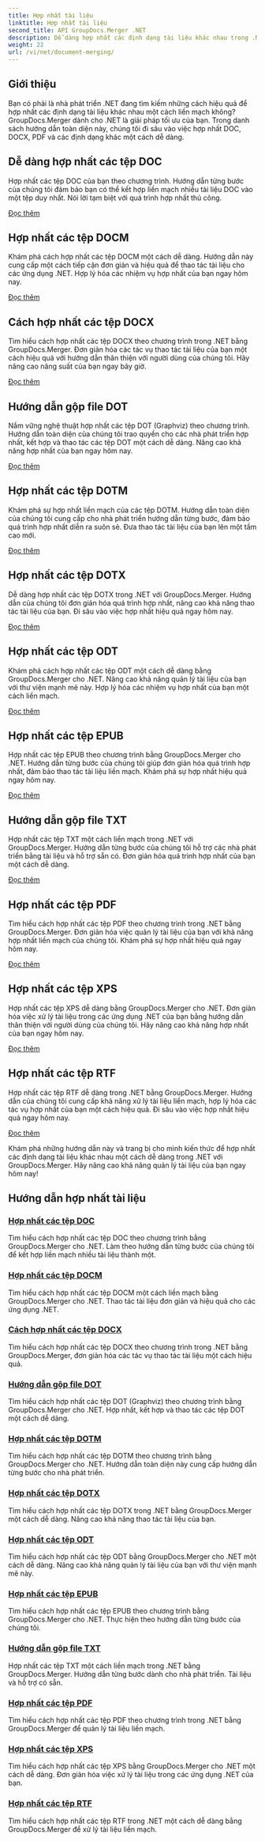 ```yaml
---
title: Hợp nhất tài liệu
linktitle: Hợp nhất tài liệu
second_title: API GroupDocs.Merger .NET
description: Dễ dàng hợp nhất các định dạng tài liệu khác nhau trong .NET bằng GroupDocs.Merger. Kết hợp liền mạch DOC, DOCX, PDF, v.v. Tăng cường quản lý tài liệu của bạn ngay hôm nay!
weight: 22
url: /vi/net/document-merging/
---
```

## Giới thiệu

Bạn có phải là nhà phát triển .NET đang tìm kiếm những cách hiệu quả để hợp nhất các định dạng tài liệu khác nhau một cách liền mạch không? GroupDocs.Merger dành cho .NET là giải pháp tối ưu của bạn. Trong danh sách hướng dẫn toàn diện này, chúng tôi đi sâu vào việc hợp nhất DOC, DOCX, PDF và các định dạng khác một cách dễ dàng.

## Dễ dàng hợp nhất các tệp DOC

Hợp nhất các tệp DOC của bạn theo chương trình. Hướng dẫn từng bước của chúng tôi đảm bảo bạn có thể kết hợp liền mạch nhiều tài liệu DOC vào một tệp duy nhất. Nói lời tạm biệt với quá trình hợp nhất thủ công.

[Đọc thêm](./merge-doc-files/)

## Hợp nhất các tệp DOCM

Khám phá cách hợp nhất các tệp DOCM một cách dễ dàng. Hướng dẫn này cung cấp một cách tiếp cận đơn giản và hiệu quả để thao tác tài liệu cho các ứng dụng .NET. Hợp lý hóa các nhiệm vụ hợp nhất của bạn ngay hôm nay.

[Đọc thêm](./merging-docm-files/)

## Cách hợp nhất các tệp DOCX

Tìm hiểu cách hợp nhất các tệp DOCX theo chương trình trong .NET bằng GroupDocs.Merger. Đơn giản hóa các tác vụ thao tác tài liệu của bạn một cách hiệu quả với hướng dẫn thân thiện với người dùng của chúng tôi. Hãy nâng cao năng suất của bạn ngay bây giờ.

[Đọc thêm](./how-to-merge-docx-files/)

## Hướng dẫn gộp file DOT

Nắm vững nghệ thuật hợp nhất các tệp DOT (Graphviz) theo chương trình. Hướng dẫn toàn diện của chúng tôi trao quyền cho các nhà phát triển hợp nhất, kết hợp và thao tác các tệp DOT một cách dễ dàng. Nâng cao khả năng hợp nhất của bạn ngay hôm nay.

[Đọc thêm](./guide-merging-dot-files/)

## Hợp nhất các tệp DOTM

Khám phá sự hợp nhất liền mạch của các tệp DOTM. Hướng dẫn toàn diện của chúng tôi cung cấp cho nhà phát triển hướng dẫn từng bước, đảm bảo quá trình hợp nhất diễn ra suôn sẻ. Đưa thao tác tài liệu của bạn lên một tầm cao mới.

[Đọc thêm](./merging-dotm-files/)

## Hợp nhất các tệp DOTX

Dễ dàng hợp nhất các tệp DOTX trong .NET với GroupDocs.Merger. Hướng dẫn của chúng tôi đơn giản hóa quá trình hợp nhất, nâng cao khả năng thao tác tài liệu của bạn. Đi sâu vào việc hợp nhất hiệu quả ngay hôm nay.

[Đọc thêm](./merge-dotx-files/)

## Hợp nhất các tệp ODT

Khám phá cách hợp nhất các tệp ODT một cách dễ dàng bằng GroupDocs.Merger cho .NET. Nâng cao khả năng quản lý tài liệu của bạn với thư viện mạnh mẽ này. Hợp lý hóa các nhiệm vụ hợp nhất của bạn một cách liền mạch.

[Đọc thêm](./merging-odt-files/)

## Hợp nhất các tệp EPUB

Hợp nhất các tệp EPUB theo chương trình bằng GroupDocs.Merger cho .NET. Hướng dẫn từng bước của chúng tôi giúp đơn giản hóa quá trình hợp nhất, đảm bảo thao tác tài liệu liền mạch. Khám phá sự hợp nhất hiệu quả ngay hôm nay.

[Đọc thêm](./merge-epub-files/)

## Hướng dẫn gộp file TXT

Hợp nhất các tệp TXT một cách liền mạch trong .NET với GroupDocs.Merger. Hướng dẫn từng bước của chúng tôi hỗ trợ các nhà phát triển bằng tài liệu và hỗ trợ sẵn có. Đơn giản hóa quá trình hợp nhất của bạn một cách dễ dàng.

[Đọc thêm](./guide-merging-txt-files/)

## Hợp nhất các tệp PDF

Tìm hiểu cách hợp nhất các tệp PDF theo chương trình trong .NET bằng GroupDocs.Merger. Đơn giản hóa việc quản lý tài liệu của bạn với khả năng hợp nhất liền mạch của chúng tôi. Khám phá sự hợp nhất hiệu quả ngay hôm nay.

[Đọc thêm](./merging-pdf-files/)

## Hợp nhất các tệp XPS

Hợp nhất các tệp XPS dễ dàng bằng GroupDocs.Merger cho .NET. Đơn giản hóa việc xử lý tài liệu trong các ứng dụng .NET của bạn bằng hướng dẫn thân thiện với người dùng của chúng tôi. Hãy nâng cao khả năng hợp nhất của bạn ngay hôm nay.

[Đọc thêm](./merge-xps-files/)

## Hợp nhất các tệp RTF

Hợp nhất các tệp RTF dễ dàng trong .NET bằng GroupDocs.Merger. Hướng dẫn của chúng tôi cung cấp khả năng xử lý tài liệu liền mạch, hợp lý hóa các tác vụ hợp nhất của bạn một cách hiệu quả. Đi sâu vào việc hợp nhất hiệu quả ngay hôm nay.

[Đọc thêm](./merging-rtf-files/)

Khám phá những hướng dẫn này và trang bị cho mình kiến thức để hợp nhất các định dạng tài liệu khác nhau một cách dễ dàng trong .NET với GroupDocs.Merger. Hãy nâng cao khả năng quản lý tài liệu của bạn ngay hôm nay!
## Hướng dẫn hợp nhất tài liệu
### [Hợp nhất các tệp DOC](./merge-doc-files/)
Tìm hiểu cách hợp nhất các tệp DOC theo chương trình bằng GroupDocs.Merger cho .NET. Làm theo hướng dẫn từng bước của chúng tôi để kết hợp liền mạch nhiều tài liệu thành một.
### [Hợp nhất các tệp DOCM](./merging-docm-files/)
Tìm hiểu cách hợp nhất các tệp DOCM một cách liền mạch bằng GroupDocs.Merger cho .NET. Thao tác tài liệu đơn giản và hiệu quả cho các ứng dụng .NET.
### [Cách hợp nhất các tệp DOCX](./how-to-merge-docx-files/)
Tìm hiểu cách hợp nhất các tệp DOCX theo chương trình trong .NET bằng GroupDocs.Merger, đơn giản hóa các tác vụ thao tác tài liệu một cách hiệu quả.
### [Hướng dẫn gộp file DOT](./guide-merging-dot-files/)
Tìm hiểu cách hợp nhất các tệp DOT (Graphviz) theo chương trình bằng GroupDocs.Merger cho .NET. Hợp nhất, kết hợp và thao tác các tệp DOT một cách dễ dàng.
### [Hợp nhất các tệp DOTM](./merging-dotm-files/)
Tìm hiểu cách hợp nhất các tệp DOTM theo chương trình bằng GroupDocs.Merger cho .NET. Hướng dẫn toàn diện này cung cấp hướng dẫn từng bước cho nhà phát triển.
### [Hợp nhất các tệp DOTX](./merge-dotx-files/)
Tìm hiểu cách hợp nhất các tệp DOTX trong .NET bằng GroupDocs.Merger một cách dễ dàng. Nâng cao khả năng thao tác tài liệu của bạn.
### [Hợp nhất các tệp ODT](./merging-odt-files/)
Tìm hiểu cách hợp nhất các tệp ODT bằng GroupDocs.Merger cho .NET một cách dễ dàng. Nâng cao khả năng quản lý tài liệu của bạn với thư viện mạnh mẽ này.
### [Hợp nhất các tệp EPUB](./merge-epub-files/)
Tìm hiểu cách hợp nhất các tệp EPUB theo chương trình bằng GroupDocs.Merger cho .NET. Thực hiện theo hướng dẫn từng bước của chúng tôi.
### [Hướng dẫn gộp file TXT](./guide-merging-txt-files/)
Hợp nhất các tệp TXT một cách liền mạch trong .NET bằng GroupDocs.Merger. Hướng dẫn từng bước dành cho nhà phát triển. Tài liệu và hỗ trợ có sẵn.
### [Hợp nhất các tệp PDF](./merging-pdf-files/)
Tìm hiểu cách hợp nhất các tệp PDF theo chương trình trong .NET bằng GroupDocs.Merger để quản lý tài liệu liền mạch.
### [Hợp nhất các tệp XPS](./merge-xps-files/)
Tìm hiểu cách hợp nhất các tệp XPS bằng GroupDocs.Merger cho .NET một cách dễ dàng. Đơn giản hóa việc xử lý tài liệu trong các ứng dụng .NET của bạn.
### [Hợp nhất các tệp RTF](./merging-rtf-files/)
Tìm hiểu cách hợp nhất các tệp RTF trong .NET một cách dễ dàng bằng GroupDocs.Merger để xử lý tài liệu liền mạch.